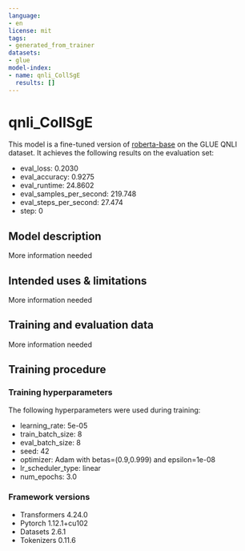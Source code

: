 ```yaml
---
language:
- en
license: mit
tags:
- generated_from_trainer
datasets:
- glue
model-index:
- name: qnli_CollSgE
  results: []
---
```


<!-- This model card has been generated automatically according to the information the Trainer had access to. You
should probably proofread and complete it, then remove this comment. -->

# qnli_CollSgE

This model is a fine-tuned version of [roberta-base](https://huggingface.co/roberta-base) on the GLUE QNLI dataset.
It achieves the following results on the evaluation set:
- eval_loss: 0.2030
- eval_accuracy: 0.9275
- eval_runtime: 24.8602
- eval_samples_per_second: 219.748
- eval_steps_per_second: 27.474
- step: 0

## Model description

More information needed

## Intended uses & limitations

More information needed

## Training and evaluation data

More information needed

## Training procedure

### Training hyperparameters

The following hyperparameters were used during training:
- learning_rate: 5e-05
- train_batch_size: 8
- eval_batch_size: 8
- seed: 42
- optimizer: Adam with betas=(0.9,0.999) and epsilon=1e-08
- lr_scheduler_type: linear
- num_epochs: 3.0

### Framework versions

- Transformers 4.24.0
- Pytorch 1.12.1+cu102
- Datasets 2.6.1
- Tokenizers 0.11.6
